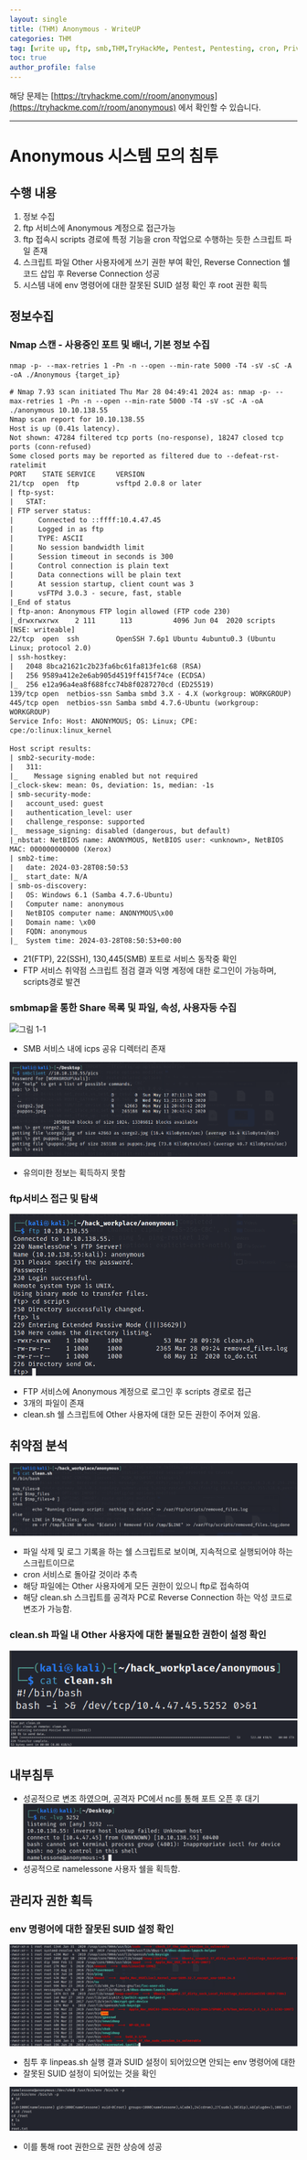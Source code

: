 ```yaml
---
layout: single
title: (THM) Anonymous - WriteUP
categories: THM
tag: [write up, ftp, smb,THM,TryHackMe, Pentest, Pentesting, cron, Privilege elevation]
toc: true
author_profile: false
---
```


해당 문제는 [https://tryhackme.com/r/room/anonymous](https://tryhackme.com/r/room/anonymous) 에서 확인할 수 있습니다.

***

# Anonymous 시스템 모의 침투
## 수행 내용
1. 정보 수집
2. ftp 서비스에 Anonymous 계정으로 접근가능
3. ftp 접속시 scripts 경로에 특정 기능을 cron 작업으로 수행하는 듯한 스크립트 파일 존재
4. 스크립트 파일 Other 사용자에게 쓰기 권한 부여 확인, Reverse Connection 쉘 코드 삽입 후 Reverse Connection 성공
5. 시스템 내에 env 명령어에 대한 잘못된 SUID 설정 확인 후 root 권한 획득 
## 정보수집
### Nmap 스캔 - 사용중인 포트 및 배너, 기본 정보 수집

```
nmap -p- --max-retries 1 -Pn -n --open --min-rate 5000 -T4 -sV -sC -A -oA ./Anonymous {target_ip}
```

```
# Nmap 7.93 scan initiated Thu Mar 28 04:49:41 2024 as: nmap -p- --max-retries 1 -Pn -n --open --min-rate 5000 -T4 -sV -sC -A -oA ./anonymous 10.10.138.55
Nmap scan report for 10.10.138.55
Host is up (0.41s latency).
Not shown: 47284 filtered tcp ports (no-response), 18247 closed tcp ports (conn-refused)
Some closed ports may be reported as filtered due to --defeat-rst-ratelimit
PORT    STATE SERVICE     VERSION
21/tcp  open  ftp         vsftpd 2.0.8 or later
| ftp-syst: 
|   STAT: 
| FTP server status:
|      Connected to ::ffff:10.4.47.45
|      Logged in as ftp
|      TYPE: ASCII
|      No session bandwidth limit
|      Session timeout in seconds is 300
|      Control connection is plain text
|      Data connections will be plain text
|      At session startup, client count was 3
|      vsFTPd 3.0.3 - secure, fast, stable
|_End of status
| ftp-anon: Anonymous FTP login allowed (FTP code 230)
|_drwxrwxrwx    2 111      113          4096 Jun 04  2020 scripts [NSE: writeable]
22/tcp  open  ssh         OpenSSH 7.6p1 Ubuntu 4ubuntu0.3 (Ubuntu Linux; protocol 2.0)
| ssh-hostkey: 
|   2048 8bca21621c2b23fa6bc61fa813fe1c68 (RSA)
|   256 9589a412e2e6ab905d4519ff415f74ce (ECDSA)
|_  256 e12a96a4ea8f688fcc74b8f0287270cd (ED25519)
139/tcp open  netbios-ssn Samba smbd 3.X - 4.X (workgroup: WORKGROUP)
445/tcp open  netbios-ssn Samba smbd 4.7.6-Ubuntu (workgroup: WORKGROUP)
Service Info: Host: ANONYMOUS; OS: Linux; CPE: cpe:/o:linux:linux_kernel

Host script results:
| smb2-security-mode: 
|   311: 
|_    Message signing enabled but not required
|_clock-skew: mean: 0s, deviation: 1s, median: -1s
| smb-security-mode: 
|   account_used: guest
|   authentication_level: user
|   challenge_response: supported
|_  message_signing: disabled (dangerous, but default)
|_nbstat: NetBIOS name: ANONYMOUS, NetBIOS user: <unknown>, NetBIOS MAC: 000000000000 (Xerox)
| smb2-time: 
|   date: 2024-03-28T08:50:53
|_  start_date: N/A
| smb-os-discovery: 
|   OS: Windows 6.1 (Samba 4.7.6-Ubuntu)
|   Computer name: anonymous
|   NetBIOS computer name: ANONYMOUS\x00
|   Domain name: \x00
|   FQDN: anonymous
|_  System time: 2024-03-28T08:50:53+00:00
```

- 21(FTP), 22(SSH), 130,445(SMB) 포트로 서비스 동작중 확인
- FTP 서비스 취약점 스크립트 점검 결과 익명 계정에 대한 로그인이 가능하며, scripts경로 발견

### smbmap을 통한 Share 목록 및 파일, 속성, 사용자등 수집

![그림 1-1](/assets/image/write-up/thm_anonymous/image-1.png)
- SMB 서비스 내에 icps 공유 디렉터리 존재

![그림 1-2](/assets/image/write-up/thm_anonymous/image.png)
- 유의미한 정보는 획득하지 못함

### ftp서비스 접근 및 탐색

![그림 1-3](/assets/image/write-up/thm_anonymous/image-2.png)
- FTP 서비스에 Anonymous 계정으로 로그인 후 scripts 경로로 접근
- 3개의 파일이 존재
- clean.sh 쉘 스크립트에 Other 사용자에 대한 모든 권한이 주어져 있음.

## 취약점 분석

![그림 1-4](/assets/image/write-up/thm_anonymous/image-3.png)
- 파일 삭제 및 로그 기록을 하는 쉘 스크립트로 보이며, 지속적으로 실행되어야 하는 스크립트이므로
- cron 서비스로 돌아갈 것이라 추측
- 해당 파일에는 Other 사용자에게 모든 권한이 있으니 ftp로 접속하여
- 해당 clean.sh 스크립트를 공격자 PC로 Reverse Connection 하는 악성 코드로 변조가 가능함.

### clean.sh 파일 내 Other 사용자에 대한 불필요한 권한이 설정 확인

![그림 1-5](/assets/image/write-up/thm_anonymous/image-4.png)
![그림 1-6](/assets/image/write-up/thm_anonymous/image-5.png)

## 내부침투

- 성공적으로 변조 하였으며, 공격자 PC에서 nc를 통해 포트 오픈 후 대기
![그림 1-7](/assets/image/write-up/thm_anonymous/image-8.png)
- 성공적으로 namelessone 사용자 쉘을 획득함.

## 관리자 권한 획득
### env 명령어에 대한 잘못된 SUID 설정 확인

![그림 1-8](/assets/image/write-up/thm_anonymous/image-6.png)
- 침투 후 linpeas.sh 실행 결과 SUID 설정이 되어있으면 안되는 env 명령어에 대한
- 잘못된 SUID 설정이 되어있는 것을 확인

![그림 1-9](/assets/image/write-up/thm_anonymous/image-7.png)
- 이를 통해 root 권한으로 권한 상승에 성공